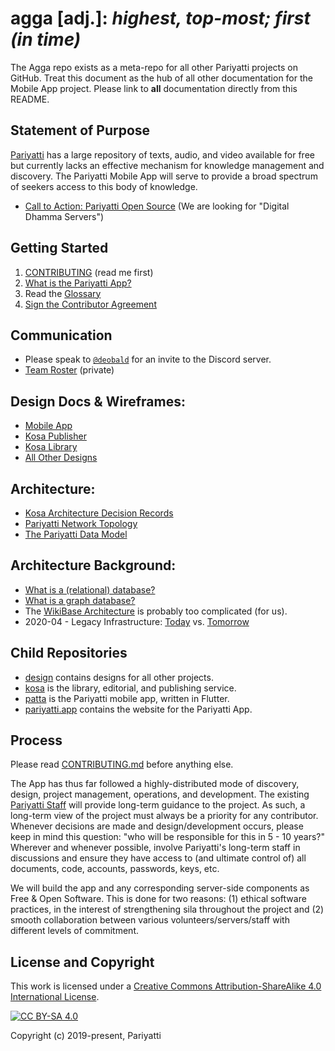 # agga [adj.]: _highest, top-most; first (in time)_

The Agga repo exists as a meta-repo for all other Pariyatti projects on GitHub. Treat this document as the hub of all other documentation for the Mobile App project. Please link to **all** documentation directly from this README.

## Statement of Purpose

[Pariyatti](https://www.pariyatti.org) has a large repository of texts, audio, and video available for free but currently lacks an effective mechanism for knowledge management and discovery. The Pariyatti Mobile App will serve to provide a broad spectrum of seekers access to this body of knowledge.

- [Call to Action: Pariyatti Open Source](https://github.com/pariyatti/agga/blob/master/docs/CALL-TO-ACTION.md) (We are looking for "Digital Dhamma Servers")

## Getting Started

1. [CONTRIBUTING](https://github.com/pariyatti/agga/blob/master/CONTRIBUTING.md) (read me first)
2. [What is the Pariyatti App?](https://github.com/pariyatti/agga/blob/master/docs/what-is-the-pariyatti-app.pdf)
3. Read the [Glossary](https://github.com/pariyatti/agga/blob/master/docs/GLOSSARY.md)
4. [Sign the Contributor Agreement](https://github.com/pariyatti/agga/blob/master/forms/pariyatti-contributor-agreement-v1.pdf)

## Communication

- Please speak to [`@deobald`](https://github.com/deobald) for an invite to the Discord server.
- [Team Roster](https://drive.google.com/drive/folders/1RTAw2izD3m9hb79DJE2uu-4qepFby0px?usp=sharing) (private)

## Design Docs & Wireframes:
- [Mobile App](https://github.com/pariyatti/design/tree/master/mobile-app/renders)
- [Kosa Publisher](https://whimsical.com/JwhtJKYRasEaSk91s7nLuG)
- [Kosa Library](https://whimsical.com/5uyY3q9Pqv2iiWBbH29FfD)
- [All Other Designs](https://github.com/pariyatti/design)

## Architecture:
- [Kosa Architecture Decision Records](https://github.com/pariyatti/kosa/tree/master/docs/arch)
- [Pariyatti Network Topology](https://github.com/pariyatti/agga/blob/master/docs/network-topology.pdf)
- [The Pariyatti Data Model](https://github.com/pariyatti/agga/blob/master/docs/data-models.pdf)

## Architecture Background:
- [What is a (relational) database?](https://github.com/pariyatti/agga/blob/master/docs/what-is-a-relational-database.pdf)
- [What is a graph database?](https://neo4j.com/developer/graph-database/)
- The [WikiBase Architecture](https://addshore.com/2018/12/wikidata-architecture-overview-diagrams) is probably too complicated (for us).
- 2020-04 - Legacy Infrastructure: [Today](https://github.com/pariyatti/kosa/blob/master/docs/where-we-are-today.md) vs. [Tomorrow](https://github.com/pariyatti/kosa/blob/master/docs/where-we-are-tomorrow.md)

## Child Repositories

- [design](https://github.com/pariyatti/design) contains designs for all other projects.
- [kosa](https://github.com/pariyatti/kosa) is the library, editorial, and publishing service.
- [patta](https://github.com/pariyatti/patta) is the Pariyatti mobile app, written in Flutter.
- [pariyatti.app](https://github.com/pariyatti/pariyatti.app) contains the website for the Pariyatti App.

## Process

Please read [CONTRIBUTING.md](https://github.com/pariyatti/agga/blob/master/CONTRIBUTING.md) before anything else.

The App has thus far followed a highly-distributed mode of discovery, design, project management, operations, and development. The existing [Pariyatti Staff](https://pariyatti.org/About#section4) will provide long-term guidance to the project. As such, a long-term view of the project must always be a priority for any contributor. Whenever decisions are made and design/development occurs, please keep in mind this question: "who will be responsible for this in 5 - 10 years?" Wherever and whenever possible, involve Pariyatti's long-term staff in discussions and ensure they have access to (and ultimate control of) all documents, code, accounts, passwords, keys, etc.

We will build the app and any corresponding server-side components as Free & Open Software. This is done for two reasons: (1) ethical software practices, in the interest of strengthening sila throughout the project and (2) smooth collaboration between various volunteers/servers/staff with different levels of commitment.


## License and Copyright

This work is licensed under a
[Creative Commons Attribution-ShareAlike 4.0 International License][cc-by-sa].

[![CC BY-SA 4.0][cc-by-sa-image]][cc-by-sa]

[cc-by-sa]: http://creativecommons.org/licenses/by-sa/4.0/
[cc-by-sa-image]: https://licensebuttons.net/l/by-sa/4.0/88x31.png

Copyright (c) 2019-present, Pariyatti

